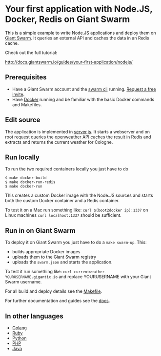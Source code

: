 # Your first application with Node.JS, Docker, Redis on Giant Swarm

This is a simple example to write Node.JS applications and deploy them on [Giant Swarm]((https://giantswarm.io/)). It queries an external API and caches the data in an Redis cache.

Check out the full tutorial:

http://docs.giantswarm.io/guides/your-first-application/nodejs/

## Prerequisites

* Have a Giant Swarm account and the [swarm cli](http://docs.giantswarm.io/installation/gettingstarted/#installing-the-cli) running. [Request a free invite](https://giantswarm.io/).
* Have [Docker](https://docs.docker.com/installation/) running and be familiar with the basic Docker commands and Makefiles.

## Edit source

The application is implemented in [server.js](server.js). It starts a webserver and on root request queries the [openweather API](http://api.openweathermap.org/data/2.5/weather?q=Cologne) caches the result in Redis and extracts and returns the current weather for Cologne.

## Run locally

To run the two required containers locally you just have to do

```
$ make docker-build
$ make docker-run-redis
$ make docker-run
```

This creates a custom Docker image with the Node.JS sources and starts both the custom Docker container and a Redis container.

To test it on a Mac run something like: `curl $(boot2docker ip):1337` on Linux machines `curl localhost:1337` should be sufficient.

## Run in on Giant Swarm
To deploy it on Giant Swarm you just have to do a `make swarm-up`. This:
* builds appropriate Docker images
* uploads them to the Giant Swarm registry
* uploads the `swarm.json` and starts the application.

To test it run something like: `curl currentweather-YOURUSERNAME.gigantic.io` and replace YOURUSERNAME with your Giant Swarm username.

For all build and deploy details see the [Makefile](Makefile).

For further documentation and guides see the [docs](http://docs.giantswarm.io/).

## In other languages

* [Golang](https://github.com/giantswarm/giantswarm-firstapp-go)
* [Ruby](https://github.com/giantswarm/giantswarm-firstapp-ruby)
* [Python](https://github.com/giantswarm/giantswarm-firstapp-python)
* [PHP](https://github.com/giantswarm/giantswarm-firstapp-php)
* [Java](https://github.com/giantswarm/giantswarm-firstapp-java)
